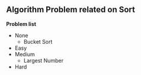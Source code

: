## Algorithm Problem related on Sort

**Problem list**
* None
	* Bucket Sort
* Easy
* Medium
	* Largest Number
* Hard